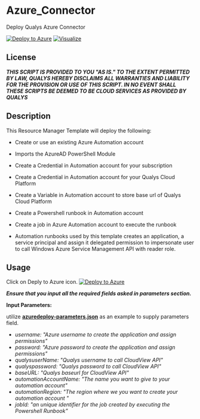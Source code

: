 # Azure_Connector
Deploy Qualys Azure Connector

[![Deploy to Azure](http://azuredeploy.net/deploybutton.png)](https://portal.azure.com/#create/Microsoft.Template/uri/https%3A%2F%2Fraw.githubusercontent.com%2FQualys-Public%2FCloudview_connector_Azure%2Fmaster%2FTemplate%2Fazuredeploy.json) 
[![Visualize](http://armviz.io/visualizebutton.png)](http://armviz.io/#/?load=https://raw.githubusercontent.com/Qualys-Public/azure_connector/master/Template/azuredeploy.json)

## License
_**THIS SCRIPT IS PROVIDED TO YOU "AS IS."  TO THE EXTENT PERMITTED BY LAW, QUALYS HEREBY DISCLAIMS ALL WARRANTIES AND LIABILITY FOR THE PROVISION OR USE OF THIS SCRIPT.  IN NO EVENT SHALL THESE SCRIPTS BE DEEMED TO BE CLOUD SERVICES AS PROVIDED BY QUALYS**_


## Description

This Resource Manager Template will deploy the following:

* Create or use an existing Azure Automation account
* Imports the AzureAD PowerShell Module
* Create a Credential in Automation account for your subscription
* Create a Credential in Automation account for your Qualys Cloud Platform
* Create a Variable in Automation account to store base url of Qualys Cloud Platform
* Create a Powershell runbook in Automation account
* Create a job in Azure Automation account to execute the runbook

* Automation runbooks used by this template creates an application, a service principal and assign it delegated permission to impersonate user to call Windows Azure Service Management API with reader role.

## Usage
Click on Deply to Azure icon.
[![Deploy to Azure](http://azuredeploy.net/deploybutton.png)](https://portal.azure.com/#create/Microsoft.Template/uri/https%3A%2F%2Fraw.githubusercontent.com%2FQualys-Public%2FCloudview_connector_Azure%2Fmaster%2FTemplate%2Fazuredeploy.json) 

_**Ensure that you input all the required fields asked in parameters section.**_

**Input Parameters:**

utilize [**azuredeploy-parameters.json**](/Template/Example/azuredeploy-parameters.json) as an example to supply parameters field.

   * _username: "Azure username to create the application and assign permissions"_
   * _password: "Azure password to create the application and assign permissions"_
   * _qualysuserName: "Qualys username to call CloudView API"_
   * _qualyspassword: "Qualys password to call CloudView API"_      
   * _baseURL: "Qualys baseurl for CloudView API"_
   * _automationAccountName: "The name you want to give to your automation account"_
   * _automationRegion: "The region where we you want to create your automation account "_
   * _jobId: "an unique identifier for the job created by executing the Powershell Runbook"_

